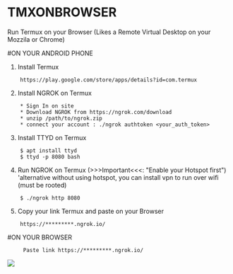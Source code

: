 # TMXONBROWSER
Run Termux on your Browser (Likes a Remote Virtual Desktop on your Mozzila or Chrome)

#ON YOUR ANDROID PHONE
1. Install Termux
```
    https://play.google.com/store/apps/details?id=com.termux
```
2. Install NGROK on Termux
```
    * Sign In on site
    * Download NGROK from https://ngrok.com/download
    * unzip /path/to/ngrok.zip 
    * connect your account : ./ngrok authtoken <your_auth_token>
```
3. Install TTYD on Termux
```
    $ apt install ttyd
    $ ttyd -p 8080 bash
```
4. Run NGROK on Termux (>>>Important<<<: "Enable your Hotspot first")
    'alternative without using hotspot, you can install vpn to run over wifi (must be rooted)  
```
    $ ./ngrok http 8080
```
5. Copy your link Termux and paste on your Browser
```
    https://*********.ngrok.io/
```
#ON YOUR BROWSER
```
     Paste link https://*********.ngrok.io/
```
![](https://github.com/setowibowo82/temuxonbrowser/blob/main/SC.jpg)
